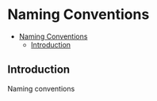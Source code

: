 # Naming Conventions
- [Naming Conventions](#naming-conventions)
  - [Introduction](#introduction)

## Introduction

Naming conventions 